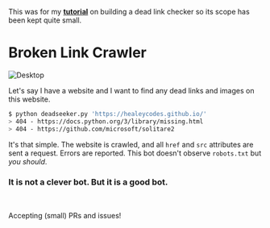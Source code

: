This was for my **[tutorial](https://healeycodes.com/python/beginners/tutorial/webdev/2019/04/02/dead-link-bot.html)** on building a dead link checker so its scope has been kept quite small.

# Broken Link Crawler

![Desktop](https://github.com/healeycodes/Broken-Link-Crawler/blob/master/bot-in-action.gif)

Let's say I have a website and I want to find any dead links and images on this website.

```bash
$ python deadseeker.py 'https://healeycodes.github.io/'
> 404 - https://docs.python.org/3/library/missing.html
> 404 - https://github.com/microsoft/solitare2
```

It's that simple. The website is crawled, and all `href` and `src` attributes are sent a request. Errors are reported. This bot doesn't observe `robots.txt` but _you should_.



### It is not a clever bot. But it is a good bot.

<br>

Accepting (small) PRs and issues!
